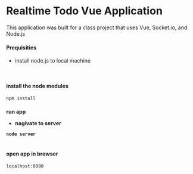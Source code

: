 <h1>Realtime Todo Vue Application</h1>

This application was built for a class project that uses Vue, Socket.io, and Node.js
</br>
<h4>Prequisities</h4>
<ul><li>install node.js to local machine</li></ul>
<br>
<h4>install the node modules</h4>
<code>npm install</code>
<br>
<h4>run app</4h>
<ul><li>nagivate to server</li></ul>
<code>node server</code>
</br><br>
<h4>open app in browser</h4>
<code>localhost:8080<code>
